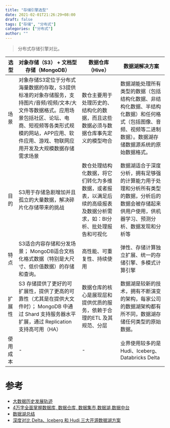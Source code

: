 ```yaml
---
title: "存储引擎选型"
date: 2021-02-01T21:26:29+08:00
draft: false
tags: ["存储", "分布式"]
categories: ["分布式"]
author: ""
---
```


> 分布式存储引擎对比。

| **选型** | **对象存储（S3） + 文档型存储（MongoDB）**                                                                                           | **数据仓库（Hive）**                                               | **数据湖解决方案**                                                                    |
|--------|-------------------------------------------------------------------------------------------------------------------------|--------------------------------------------------------------|--------------------------------------------------------------------------------|
| 场景     | 对象存储S3定位于分布式海量数据的存取，S3提供标准的对象存储服务，支持图片/音频/视频/文本/大文件等数据格式。应用场景包括社区、论坛、电商、短视频等各类形式规模的网站，APP应用、软件应用、游戏、物联网应用开发及大规模数据存储需求场景 | 数仓主要用于处理历史的、结构化的数据，而且这些数据必须与数据仓库事先定义的模型吻合                    | 数据湖能处理所有类型的数据（包括结构化数据、非结构化数据、半结构化数据）和任何格式（包括图像、音频、视频等二进制数据）。数据湖存储数据源系统的原始数据格式。 |
| 目的     | S3用于存储急剧增加并且孤立的大量数据，解决碎片化存储带来的挑战                                                                                        | 数仓处理结构化数据，将它们转化为多维数据，或者报表，以满足后续的高级报表及数据分析需求，如：BI分析、批处理报告和可视化 | 数据湖适合于深度分析，拥有足够强的计算能力用于处理和分析所有类型的数据，分析后的数据会被存储起来供用户使用，供机器学习、预测分析、数据发现和分析等      |
| 特点     | S3适合内容存储和分发场景；  MongoDB适合文档化格式数据（特别是大尺寸、低价值数据）的存储和查询。                                                                   | 高性能、可重复性、持续使用                                                | 弹性、存储计算独立扩展、统一的存储引擎、多模式计算引擎                                                    |
| 扩展性    | S3 存储提供了更好的可扩展性，提供了更高的可靠性（尤其是在提供大文件时）；  MongoDB 中通过 Shard 支持服务器水平扩展，通过 Replication 支持高可用（HA）                            | 数据仓库的核心是展现层和提供优质的服务，依赖于合理的ETL 及其规范、分层                        | 数据湖是较新的技术，拥有不断演变的架构，每家公司的数据湖架构都有所不同，数据湖存储任何类型的原始数据。                            |
| 使用成本   |  \-                                                                                                                     |  \-                                                          | 业界使用较多的是Hudi、Iceberg、Databricks Delta                                          |


# 参考
* [大数据历史发展轨迹](https://cloud.tencent.com/developer/article/1357109)
* [4万字全面掌握数据库, 数据仓库, 数据集市,数据湖,数据中台](https://mp.weixin.qq.com/s/vFNs2X_baLL1IRpr7mHmIg)
* [数据湖总结](https://zhuanlan.zhihu.com/p/91165577)
* [深度对比 Delta、Iceberg 和 Hudi 三大开源数据湖方案](https://www.infoq.cn/article/fjebconxd2sz9wloykfo)